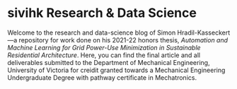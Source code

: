 # sivihk Research & Data Science

Welcome to the research and data-science blog of Simon Hradil-Kasseckert—a repository for work done on his 2021-22 honors thesis, *Automation and Machine Learning for Grid Power-Use Minimization in Sustainable Residential Architecture*. Here, you can find the final article and all deliverables submitted to the Department of Mechanical Engineering, University of Victoria for creidit granted towards a Mechanical Engineering Undergraduate Degree with pathway certificate in Mechatronics.
